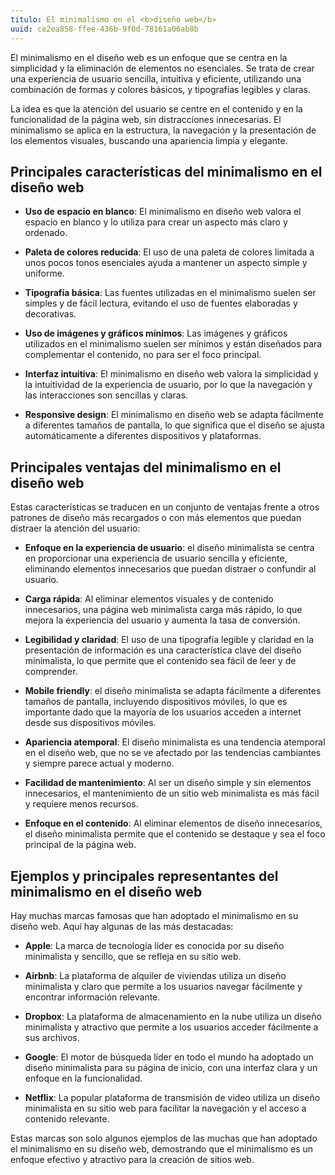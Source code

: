 ```yaml
---
titulo: El minimalismo en el <b>diseño web</b>
uuid: ce2ea858-ffee-436b-9f0d-78161a06ab8b
---
```


El minimalismo en el diseño web es un enfoque que se centra en la simplicidad y la eliminación de elementos no esenciales. Se trata de crear una experiencia de usuario sencilla, intuitiva y eficiente, utilizando una combinación de formas y colores básicos, y tipografías legibles y claras.

La idea es que la atención del usuario se centre en el contenido y en la funcionalidad de la página web, sin distracciones innecesarias. El minimalismo se aplica en la estructura, la navegación y la presentación de los elementos visuales, buscando una apariencia limpia y elegante.

## Principales características del minimalismo en el diseño web

- **Uso de espacio en blanco**: El minimalismo en diseño web valora el espacio en blanco y lo utiliza para crear un aspecto más claro y ordenado.

- **Paleta de colores reducida**: El uso de una paleta de colores limitada a unos pocos tonos esenciales ayuda a mantener un aspecto simple y uniforme.

- **Tipografía básica**: Las fuentes utilizadas en el minimalismo suelen ser simples y de fácil lectura, evitando el uso de fuentes elaboradas y decorativas.

- **Uso de imágenes y gráficos mínimos**: Las imágenes y gráficos utilizados en el minimalismo suelen ser mínimos y están diseñados para complementar el contenido, no para ser el foco principal.

- **Interfaz intuitiva**: El minimalismo en diseño web valora la simplicidad y la intuitividad de la experiencia de usuario, por lo que la navegación y las interacciones son sencillas y claras.

- **Responsive design**: El minimalismo en diseño web se adapta fácilmente a diferentes tamaños de pantalla, lo que significa que el diseño se ajusta automáticamente a diferentes dispositivos y plataformas.

## Principales ventajas del minimalismo en el diseño web

Estas características se traducen en un conjunto de ventajas frente a otros patrones de diseño más recargados o con más elementos que puedan distraer la atención del usuario:

- **Enfoque en la experiencia de usuario**: el diseño minimalista se centra en proporcionar una experiencia de usuario sencilla y eficiente, eliminando elementos innecesarios que puedan distraer o confundir al usuario.

- **Carga rápida**: Al eliminar elementos visuales y de contenido innecesarios, una página web minimalista carga más rápido, lo que mejora la experiencia del usuario y aumenta la tasa de conversión.

- **Legibilidad y claridad**: El uso de una tipografía legible y claridad en la presentación de información es una característica clave del diseño minimalista, lo que permite que el contenido sea fácil de leer y de comprender.

- **Mobile friendly**: el diseño minimalista se adapta fácilmente a diferentes tamaños de pantalla, incluyendo dispositivos móviles, lo que es importante dado que la mayoría de los usuarios acceden a internet desde sus dispositivos móviles.

- **Apariencia atemporal**: El diseño minimalista es una tendencia atemporal en el diseño web, que no se ve afectado por las tendencias cambiantes y siempre parece actual y moderno.

- **Facilidad de mantenimiento**: Al ser un diseño simple y sin elementos innecesarios, el mantenimiento de un sitio web minimalista es más fácil y requiere menos recursos.

- **Enfoque en el contenido**: Al eliminar elementos de diseño innecesarios, el diseño minimalista permite que el contenido se destaque y sea el foco principal de la página web.

## Ejemplos y principales representantes del minimalismo en el diseño web

Hay muchas marcas famosas que han adoptado el minimalismo en su diseño web. Aquí hay algunas de las más destacadas:

- **Apple**: La marca de tecnología líder es conocida por su diseño minimalista y sencillo, que se refleja en su sitio web.

- **Airbnb**: La plataforma de alquiler de viviendas utiliza un diseño minimalista y claro que permite a los usuarios navegar fácilmente y encontrar información relevante.

- **Dropbox**: La plataforma de almacenamiento en la nube utiliza un diseño minimalista y atractivo que permite a los usuarios acceder fácilmente a sus archivos.

- **Google**: El motor de búsqueda líder en todo el mundo ha adoptado un diseño minimalista para su página de inicio, con una interfaz clara y un enfoque en la funcionalidad.

- **Netflix**: La popular plataforma de transmisión de video utiliza un diseño minimalista en su sitio web para facilitar la navegación y el acceso a contenido relevante.

Estas marcas son solo algunos ejemplos de las muchas que han adoptado el minimalismo en su diseño web, demostrando que el minimalismo es un enfoque efectivo y atractivo para la creación de sitios web.
